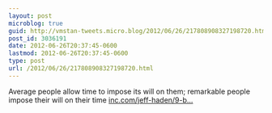 ```yaml
---
layout: post
microblog: true
guid: http://vmstan-tweets.micro.blog/2012/06/26/217808908327198720.html
post_id: 3036191
date: 2012-06-26T20:37:45-0600
lastmod: 2012-06-26T20:37:45-0600
type: post
url: /2012/06/26/217808908327198720.html
---
```

Average people allow time to impose its will on them; remarkable people impose their will on their time <a href="http://www.inc.com/jeff-haden/9-beliefs-of-remarkably-successful-people.html?utm_source=twitterfeed&utm_medium=twitter&utm_campaign=Feed%3A+inc%2Fheadlines+%28Inc.com+Headlines%29">inc.com/jeff-haden/9-b…</a>

